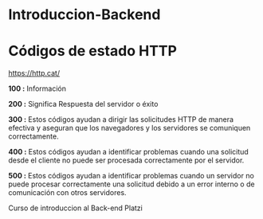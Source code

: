 # Introduccion-Backend

# Códigos de estado HTTP

https://http.cat/

**100 :** Información

**200 :** Significa Respuesta del servidor o éxito

**300 :** Estos códigos ayudan a dirigir las solicitudes HTTP de manera efectiva y aseguran que los navegadores y los servidores se comuniquen correctamente.

**400 :** Estos códigos ayudan a identificar problemas cuando una solicitud desde el cliente no puede ser procesada correctamente por el servidor.

**500 :** Estos códigos ayudan a identificar problemas cuando un servidor no puede procesar correctamente una solicitud debido a un error interno o de comunicación con otros servidores.

Curso de introduccion al Back-end Platzi
